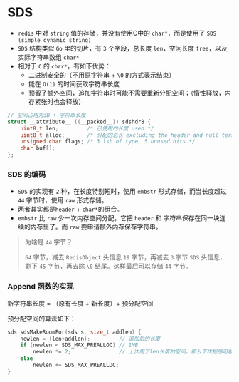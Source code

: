 # SDS
- `redis` 中对 `string` 值的存储，并没有使用C中的 `char*`，而是使用了 `SDS (simple dynamic string)`
- `SDS` 结构类似 `Go` 里的切片，有 `3` 个字段，总长度 `len`，空闲长度 `free`，以及实际字符串数组 `char*`
- 相对于 `C` 的 `char*`，有如下优势：
  - 二进制安全的（不用原字符串 + `\0` 的方式表示结束）
  - 能在 `O(1)` 的时间获取字符串长度
  - 预留了额外空间，追加字符串时可能不需要重新分配空间；（惰性释放，内存紧张时也会释放）

```c
// 空间占用为3B + 字符串长度
struct __attribute__ ((__packed__)) sdshdr8 {
    uint8_t len;         /* 已使用的长度 used */
    uint8_t alloc;       /* 分配的总长 excluding the header and null terminator */
    unsigned char flags; /* 3 lsb of type, 5 unused bits */
    char buf[];
};
```





### SDS 的编码

- `SDS` 的实现有 `2` 种，在长度特别短时，使用 `embstr` 形式存储，而当长度超过 `44` 字节时，使用 `raw` 形式存储。
- 两者其实都是`header` + `char*`的组合。
- `embstr` 比 `raw` 少一次内存空间分配，它把 `header` 和 字符串保存在同一块连续的内存里了。而 `raw` 要申请额外内存保存字符串。

> 为啥是 `44` 字节？
>
> `64` 字节，减去 `RedisObject` 头信息 `19` 字节，再减去 `3` 字节 `SDS` 头信息，剩下 `45` 字节，再去除 `\0` 结尾。这样最后可以存储 `44` 字节。





### Append 函数的实现
新字符串长度 = （原有长度 + 新长度）+ 预分配空间

预分配空间的算法如下：

```c
sds sdsMakeRoomFor(sds s, size_t addlen) {
    newlen = (len+addlen);         // 追加后的长度
    if (newlen < SDS_MAX_PREALLOC) // 1MB
        newlen *= 2;               // 上次用了len长度的空间，那么下次程序可能也会用len长度的空间，所以redis就为你预分配。这个有点谜
    else
        newlen += SDS_MAX_PREALLOC;
}
```

